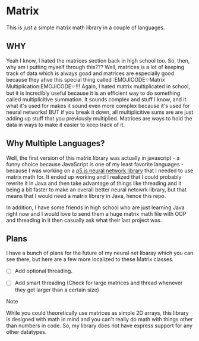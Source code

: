 # Matrix
This is just a simple matrix math library in a couple of languages.
## WHY
Yeah I know, I hated the matrices section back in high school too. So, then, why am i putting myself through this??? Well, matrices is a lot of keeping track of data which is always good and matrices are especially good because they ahve this special thing called :EMOJICODE✨Matrix Multiplication:EMOJICODE✨!!!
Again, I hated matrix multiplicated in school, but it is incredibly useful because it is an efficient way to do something called multiplicitive summation. It sounds complex and stuff I know, and it what it's used for makes it sound even more complex because it's used for neural networks! BUT if you break it down, all multiplicitive sums are are just adding up stuff that you previously multiplied. Matrices are ways to hold the data in ways to make it easier to keep track of it.

## Why Multiple Languages?
Well, the first version of this matrix library was actually in javascript - a funny choice because JavaScript is one of my least favorite languages - because I was working on a [p5.js neural network library](https://github.com/intentionalDisaster99/NeuralNetworkLibrary) that I needed to use matrix math for. It ended up working and I realized that I could probably rewrite it in Java and then take advantage of things like threading and it being a bit faster to make an overall better neural netowrk library, but that means that I would need a matrix library in Java, hence this repo.

In addition, I have some friends in high school who are just learning Java right now and I would love to send them a huge matrix math file with OOP and threading in it then casually ask what their last project was. 

## Plans
I have a bunch of plans for the future of my neural net libaray which you can see there, but here are a few more localized to these Matrix classes.
- [ ] Add optional threading.
- [ ] Add smart threading \(Check for large matrices and thread whenever they get larger than a certain size)


> [!NOTE]
> While you could theoretically use matrices as simple 2D arrays, this library is designed with math in mind and you can't really do math with things other than numbers in code. So, my library does not have express support for any other datatypes.
